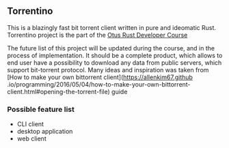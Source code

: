 ## Torrentino

This is a blazingly fast bit torrent client written in pure and ideomatic Rust. Torrentino project
is the part of the [Otus Rust Developer Course](https://otus.ru/lessons/rust-developer/)

The future list of this project will be updated during the course, and in the process of
implementation. It should be a complete product, which allows to end user have a possibility
to download any data from public servers, which support bit-torrent protocol. Many ideas and
inspiration was taken from [How to make your own bittorrent client](https://allenkim67.github
.io/programming/2016/05/04/how-to-make-your-own-bittorrent-client.html#opening-the-torrent-file) guide


### Possible feature list
- CLI client
- desktop application
- web client
